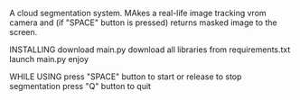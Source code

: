 A cloud segmentation system. MAkes a real-life image tracking vrom camera and (if "SPACE" button is pressed) returns masked image to the screen. 

INSTALLING
download main.py
download all libraries from requirements.txt
launch main.py
enjoy

WHILE USING
press "SPACE" button to start or release to stop segmentation
press "Q" button to quit
